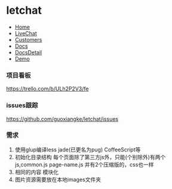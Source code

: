 # letchat


- [Home](https://guoxiangke.github.io/letchat)
- [LiveChat](https://guoxiangke.github.io/letchat/live-chat.html)
- [Customers](https://guoxiangke.github.io/letchat/customers.html)
- [Docs](https://guoxiangke.github.io/letchat/docs.html)
- [DocsDetail](https://guoxiangke.github.io/letchat/docs-detail.html)
- [Demo](https://guoxiangke.github.io/letchat/demos.html)


### 项目看板
https://trello.com/b/ULh2P2V3/fe


### issues跟踪
https://github.com/guoxiangke/letchat/issues

### 需求

1. 使用glup编译less jade(已更名为pug) CoffeeScript等
2. 初始化目录结构 每个页面除了第三方js外，只能(个别除外)有两个js,common.js page-name.js 并有2个压缩版的，css也一样
3. 相同的内容 模块化
4. 图片资源需要放在本地images文件夹
